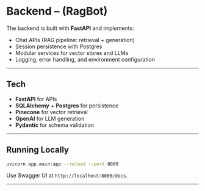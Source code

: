 # Backend – (RagBot)

The backend is built with **FastAPI** and implements:

- Chat APIs (RAG pipeline: retrieval + generation)
- Session persistence with Postgres
- Modular services for vector stores and LLMs
- Logging, error handling, and environment configuration

---

## Tech

- **FastAPI** for APIs
- **SQLAlchemy** + **Postgres** for persistence
- **Pinecone** for vector retrieval
- **OpenAI** for LLM generation
- **Pydantic** for schema validation

---

## Running Locally

```bash
uvicorn app.main:app --reload --port 8000
```

Use Swagger UI at `http://localhost:8000/docs`.

---
